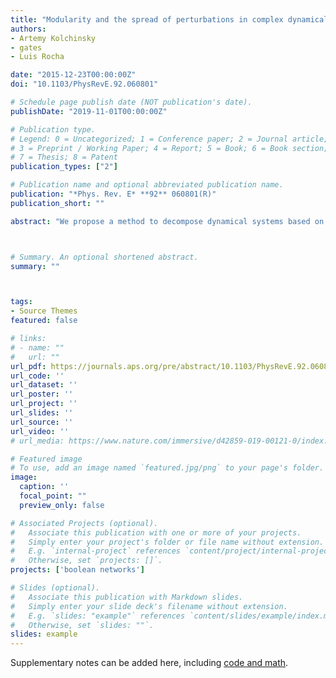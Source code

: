 ```yaml
---
title: "Modularity and the spread of perturbations in complex dynamical systems"
authors:
- Artemy Kolchinsky
- gates
- Luis Rocha

date: "2015-12-23T00:00:00Z"
doi: "10.1103/PhysRevE.92.060801"

# Schedule page publish date (NOT publication's date).
publishDate: "2019-11-01T00:00:00Z"

# Publication type.
# Legend: 0 = Uncategorized; 1 = Conference paper; 2 = Journal article;
# 3 = Preprint / Working Paper; 4 = Report; 5 = Book; 6 = Book section;
# 7 = Thesis; 8 = Patent
publication_types: ["2"]

# Publication name and optional abbreviated publication name.
publication: "*Phys. Rev. E* **92** 060801(R)"
publication_short: ""

abstract: "We propose a method to decompose dynamical systems based on the idea that modules constrain the spread of perturbations. We find partitions of system variables that maximize “perturbation modularity,” defined as the autocovariance of coarse-grained perturbed trajectories. The measure effectively separates the fast intramodular from the slow intermodular dynamics of perturbation spreading (in this respect, it is a generalization of the “Markov stability” method of network community detection). Our approach captures variation of modular organization across different system states, time scales, and in response to different kinds of perturbations: aspects of modularity which are all relevant to real-world dynamical systems. It offers a principled alternative to detecting communities in networks of statistical dependencies between system variables (e.g., “relevance networks” or “functional networks”). Using coupled logistic maps, we demonstrate that the method uncovers hierarchical modular organization planted in a system's coupling matrix. Additionally, in homogeneously coupled map lattices, it identifies the presence of self-organized modularity that depends on the initial state, dynamical parameters, and type of perturbations. Our approach offers a powerful tool for exploring the modular organization of complex dynamical systems."



# Summary. An optional shortened abstract.
summary: ""



tags:
- Source Themes
featured: false

# links:
# - name: ""
#   url: ""
url_pdf: https://journals.aps.org/pre/abstract/10.1103/PhysRevE.92.060801
url_code: ''
url_dataset: ''
url_poster: ''
url_project: ''
url_slides: ''
url_source: ''
url_video: ''
# url_media: https://www.nature.com/immersive/d42859-019-00121-0/index.html

# Featured image
# To use, add an image named `featured.jpg/png` to your page's folder. 
image:
  caption: ''
  focal_point: ""
  preview_only: false

# Associated Projects (optional).
#   Associate this publication with one or more of your projects.
#   Simply enter your project's folder or file name without extension.
#   E.g. `internal-project` references `content/project/internal-project/index.md`.
#   Otherwise, set `projects: []`.
projects: ['boolean networks']

# Slides (optional).
#   Associate this publication with Markdown slides.
#   Simply enter your slide deck's filename without extension.
#   E.g. `slides: "example"` references `content/slides/example/index.md`.
#   Otherwise, set `slides: ""`.
slides: example
---
```


Supplementary notes can be added here, including [code and math](https://sourcethemes.com/academic/docs/writing-markdown-latex/).
